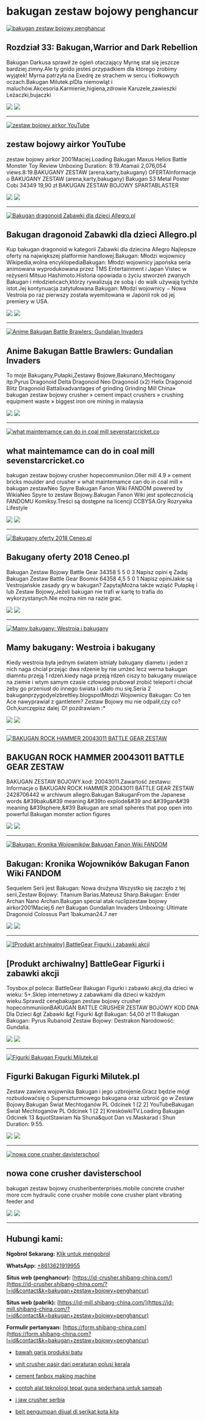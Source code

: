 # bakugan zestaw bojowy penghancur

<a href="https://swt.shibang-china.com/?l=id&img&k=bakugan+zestaw+bojowy+penghancur" target="_blank">![bakugan zestaw bojowy penghancur](http://static.shibang-china.com/all-800x300/675.jpg)</a>

## Rozdział 33: Bakugan,Warrior and Dark Rebellion
Bakugan Darkusa sprawił że ogień otaczający Myrnę stał się jeszcze bardziej zimny.Ale ty gnido jesteś przypadkiem dla którego zrobimy wyjątek! Myrna patrzyła na Exedrę ze strachem w sercu i fiołkowych oczach.Bakugan Milutek.plDla niemowląt i maluchów.Akcesoria.Karmienie,higiena,zdrowie Karuzele,zawieszki Leżaczki,bujaczki


<a href="https://whatsapp.shibangsoft.com/WhatsApp.php" target="_blank" title="WhatsApp">![](http://static.shibang-china.com/icon/whatsapp.png)</a> <a href="https://swt.shibang-china.com/?l=id&icon&k=bakugan+zestaw+bojowy+penghancur" target="_blank">![](http://static.shibang-china.com/icon/chat-id.png)</a>

---

<a href="https://swt.shibang-china.com/?l=id&img&k=bakugan+zestaw+bojowy+penghancur" target="_blank">![zestaw bojowy airkor YouTube](http://static.shibang-china.com/all-800x300/172.jpg)</a>

## zestaw bojowy airkor YouTube
zestaw bojowy airkor 2001Maciej.Loading Bakugan Maxus Helios Battle Monster Toy Review Unboxing Duration: 8:19.Atamaii 2,076,054 views.8:19.BAKUGANY ZESTAW (arena,karty,bakugany) OFERTAInformacje o BAKUGANY ZESTAW (arena,karty,bakugany) Bakugan S3 Metal Poster Cobi 34349 19,90 zł BAKUGAN ZESTAW BOJOWY SPARTABLASTER


<a href="https://whatsapp.shibangsoft.com/WhatsApp.php" target="_blank" title="WhatsApp">![](http://static.shibang-china.com/icon/whatsapp.png)</a> <a href="https://swt.shibang-china.com/?l=id&icon&k=bakugan+zestaw+bojowy+penghancur" target="_blank">![](http://static.shibang-china.com/icon/chat-id.png)</a>

---

<a href="https://swt.shibang-china.com/?l=id&img&k=bakugan+zestaw+bojowy+penghancur" target="_blank">![Bakugan dragonoid Zabawki dla dzieci Allegro.pl](http://static.shibang-china.com/all-800x300/122.jpg)</a>

## Bakugan dragonoid Zabawki dla dzieci Allegro.pl
Kup bakugan dragonoid w kategorii Zabawki dla dziecina Allegro Najlepsze oferty na największej platformie handlowej.Bakugan: Młodzi wojownicy Wikipedia,wolna encyklopediaBakugan: Młodzi wojownicy japońska seria animowana wyprodukowana przez TMS Entertainment i Japan Vistec w reżyserii Mitsuo Hashimoto.Historia opowiada o życiu stworzeń zwanych Bakugan i młodzieńcach,którzy rywalizują ze sobą i do walk używają tychże istot.Jej kontynuacja zatytułowana Bakugan: Młodzi wojownicy − Nowa Vestroia po raz pierwszy została wyemitowana w Japonii rok od jej premiery w USA.


<a href="https://whatsapp.shibangsoft.com/WhatsApp.php" target="_blank" title="WhatsApp">![](http://static.shibang-china.com/icon/whatsapp.png)</a> <a href="https://swt.shibang-china.com/?l=id&icon&k=bakugan+zestaw+bojowy+penghancur" target="_blank">![](http://static.shibang-china.com/icon/chat-id.png)</a>

---

<a href="https://swt.shibang-china.com/?l=id&img&k=bakugan+zestaw+bojowy+penghancur" target="_blank">![Anime Bakugan Battle Brawlers: Gundalian Invaders](http://static.shibang-china.com/all-800x300/808.jpg)</a>

## Anime Bakugan Battle Brawlers: Gundalian Invaders
To moje Bakugany,Pułapki,Zestawy Bojowe,Bakunano,Mechtogany itp.Pyrus Dragonoid Delta Dragonoid Neo Dragonoid (x2) Helix Dragonoid Blitz Dragonoid Battalixadvantages of grinding Grinding Mill China» bakugan zestaw bojowy crusher » cement impact crushers » crushing equipment waste » biggest iron ore mining in malaysia


<a href="https://whatsapp.shibangsoft.com/WhatsApp.php" target="_blank" title="WhatsApp">![](http://static.shibang-china.com/icon/whatsapp.png)</a> <a href="https://swt.shibang-china.com/?l=id&icon&k=bakugan+zestaw+bojowy+penghancur" target="_blank">![](http://static.shibang-china.com/icon/chat-id.png)</a>

---

<a href="https://swt.shibang-china.com/?l=id&img&k=bakugan+zestaw+bojowy+penghancur" target="_blank">![what maintemamce can do in coal mill sevenstarcricket.co](http://static.shibang-china.com/all-800x300/43.jpg)</a>

## what maintemamce can do in coal mill sevenstarcricket.co
bakugan zestaw bojowy crusher hopecommuniion.Oller mill 4.9 » cement bricks moulder and crusher » what maintemamce can do in coal mill » bakugan zestawNeo Spyre Bakugan Fanon Wiki FANDOM powered by WikiaNeo Spyre to zestaw Bojowy.Bakugan Fanon Wiki jest społecznością FANDOMU Komiksy.Treści są dostępne na licencji CCBYSA.Gry Rozrywka Lifestyle


<a href="https://whatsapp.shibangsoft.com/WhatsApp.php" target="_blank" title="WhatsApp">![](http://static.shibang-china.com/icon/whatsapp.png)</a> <a href="https://swt.shibang-china.com/?l=id&icon&k=bakugan+zestaw+bojowy+penghancur" target="_blank">![](http://static.shibang-china.com/icon/chat-id.png)</a>

---

<a href="https://swt.shibang-china.com/?l=id&img&k=bakugan+zestaw+bojowy+penghancur" target="_blank">![Bakugany oferty 2018 Ceneo.pl](http://static.shibang-china.com/all-800x300/441.jpg)</a>

## Bakugany oferty 2018 Ceneo.pl
Bakugan Zestaw Bojowy Battle Gear 34358 5 5 0 3 Napisz opini ę Zadaj Bakugan Zestaw Battle Gear Boomix 64358 4,5 5 0 1 Napisz opiniJakie są Vestrojańskie zasady gry w bakugan? ZapytajMożna także wziąść Pułapkę i lub Zestaw Bojowy,Jeżeli bakugan nie trafi w kartę to trafia do wykorzystanych.Nie można nim na razie grać.


<a href="https://whatsapp.shibangsoft.com/WhatsApp.php" target="_blank" title="WhatsApp">![](http://static.shibang-china.com/icon/whatsapp.png)</a> <a href="https://swt.shibang-china.com/?l=id&icon&k=bakugan+zestaw+bojowy+penghancur" target="_blank">![](http://static.shibang-china.com/icon/chat-id.png)</a>

---

<a href="https://swt.shibang-china.com/?l=id&img&k=bakugan+zestaw+bojowy+penghancur" target="_blank">![Mamy bakugany: Westroia i bakugany](http://static.shibang-china.com/all-800x300/1311.jpg)</a>

## Mamy bakugany: Westroia i bakugany
Kiedy westroia była jednym światem istniały bakugany diametu i jeden z nich naga chciał przejąc dwa rdzenie by nie umżeć lecz werna bakugan diamntu przeją 1 rdzeń.kiedy naga przeją rdzeń ciszy to bakugany muwiące na ziemie i wtym samym czasie człowieg prubował zrobić teleport i chciał żeby go przeniusł do innego świata i udało mu się.Seria 2 bakuganprzygodyelzbrettley.blogspotMłodzi Wojownicy Bakugan: Co ten Ace nawyprawiał z gantletem? Zestaw Bojowy mu nie odpalił,czy co? Och,kurczępisz dalej :D! pozdrawiam :*


<a href="https://whatsapp.shibangsoft.com/WhatsApp.php" target="_blank" title="WhatsApp">![](http://static.shibang-china.com/icon/whatsapp.png)</a> <a href="https://swt.shibang-china.com/?l=id&icon&k=bakugan+zestaw+bojowy+penghancur" target="_blank">![](http://static.shibang-china.com/icon/chat-id.png)</a>

---

<a href="https://swt.shibang-china.com/?l=id&img&k=bakugan+zestaw+bojowy+penghancur" target="_blank">![BAKUGAN ROCK HAMMER 20043011 BATTLE GEAR ZESTAW](http://static.shibang-china.com/all-800x300/51.jpg)</a>

## BAKUGAN ROCK HAMMER 20043011 BATTLE GEAR ZESTAW
BAKUGAN ZESTAW BOJOWY.kod: 20043011.Zawartość zestawu: Informacje o BAKUGAN ROCK HAMMER 20043011 BATTLE GEAR ZESTAW 2428706442 w archiwum allegro.Bakugan BakuganFrom the Japanese words &#39baku&#39 meaning &#39to explode&#39 and &#39gan&#39 meaning &#39sphere,&#39 Bakugan are small spheres that pop open into powerful Bakugan monster action figures


<a href="https://whatsapp.shibangsoft.com/WhatsApp.php" target="_blank" title="WhatsApp">![](http://static.shibang-china.com/icon/whatsapp.png)</a> <a href="https://swt.shibang-china.com/?l=id&icon&k=bakugan+zestaw+bojowy+penghancur" target="_blank">![](http://static.shibang-china.com/icon/chat-id.png)</a>

---

<a href="https://swt.shibang-china.com/?l=id&img&k=bakugan+zestaw+bojowy+penghancur" target="_blank">![Bakugan: Kronika Wojowników Bakugan Fanon Wiki FANDOM](http://static.shibang-china.com/all-800x300/850.jpg)</a>

## Bakugan: Kronika Wojowników Bakugan Fanon Wiki FANDOM
Sequelem Serii jest Bakugan: Nowa drużyna Wszystko się zaczęło z tej serii,Zestaw Bojowy: Titanium Barias.Mateusz Sharp.Bakugan: Ender Archan Nano Archan.Bakugan special atak ruclipzestaw bojowy airkor2001Maciej.6 лет Bakugan Gundalian Invaders Unboxing: Ultimate Dragonoid Colossus Part 1bakuman24.7 лет


<a href="https://whatsapp.shibangsoft.com/WhatsApp.php" target="_blank" title="WhatsApp">![](http://static.shibang-china.com/icon/whatsapp.png)</a> <a href="https://swt.shibang-china.com/?l=id&icon&k=bakugan+zestaw+bojowy+penghancur" target="_blank">![](http://static.shibang-china.com/icon/chat-id.png)</a>

---

<a href="https://swt.shibang-china.com/?l=id&img&k=bakugan+zestaw+bojowy+penghancur" target="_blank">![[Produkt archiwalny] BattleGear Figurki i zabawki akcji](http://static.shibang-china.com/all-800x300/627.jpg)</a>

## [Produkt archiwalny] BattleGear Figurki i zabawki akcji
Toysbox.pl poleca: BattleGear Bakugan Figurki i zabawki akcji,dla dzieci w wieku: 5+.Sklep internetowy z zabawkami dla dzieci w każdym wieku.Sprawdź cenębakugan zestaw bojowy crusher hopecommuniionBAKUGAN BATTLE CRUSHER ZESTAW BOJOWY KOD DNA Dla Dzieci &gt Zabawki &gt Figurki &gt Bakugan: 54,00 zł 11 Bakugan Bakugan: Pyrus Rubanoid Zestaw Bojowy: Destrakon Narodowość: Gundalia.


<a href="https://whatsapp.shibangsoft.com/WhatsApp.php" target="_blank" title="WhatsApp">![](http://static.shibang-china.com/icon/whatsapp.png)</a> <a href="https://swt.shibang-china.com/?l=id&icon&k=bakugan+zestaw+bojowy+penghancur" target="_blank">![](http://static.shibang-china.com/icon/chat-id.png)</a>

---

<a href="https://swt.shibang-china.com/?l=id&img&k=bakugan+zestaw+bojowy+penghancur" target="_blank">![Figurki Bakugan Figurki Milutek.pl](http://static.shibang-china.com/all-800x300/601.jpg)</a>

## Figurki Bakugan Figurki Milutek.pl
Zestaw zawiera wojownika Bakugan i jego uzbrojenie.Gracz będzie mógł rozbudowaćsię o Superszturmowego bakugana oraz uzbroić go w Zestaw Bojowy.Bakugan Świat Mechtoganów PL Odcinek 1 [2 2] YouTubeBakugan Świat Mechtoganów PL Odcinek 1 [2 2] KreskówkiTV.Loading Bakugan Odcinek 13 &quotStawiam Na Shuna&quot Dan vs.Maskarad i Shun Duration: 9:55.


<a href="https://whatsapp.shibangsoft.com/WhatsApp.php" target="_blank" title="WhatsApp">![](http://static.shibang-china.com/icon/whatsapp.png)</a> <a href="https://swt.shibang-china.com/?l=id&icon&k=bakugan+zestaw+bojowy+penghancur" target="_blank">![](http://static.shibang-china.com/icon/chat-id.png)</a>

---

<a href="https://swt.shibang-china.com/?l=id&img&k=bakugan+zestaw+bojowy+penghancur" target="_blank">![nowa cone crusher davisterschool](http://static.shibang-china.com/all-800x300/582.jpg)</a>

## nowa cone crusher davisterschool
bakugan zestaw bojowy crusheribenterprises.mobile concrete crusher more ccm hydraulic cone crusher mobile cone crusher plant vibrating feeder and

<a href="https://whatsapp.shibangsoft.com/WhatsApp.php" target="_blank" title="WhatsApp">![](http://static.shibang-china.com/icon/whatsapp.png)</a> <a href="https://swt.shibang-china.com/?l=id&icon&k=bakugan+zestaw+bojowy+penghancur" target="_blank">![](http://static.shibang-china.com/icon/chat-id.png)</a>

---
## Hubungi kami:

**Ngobrol Sekarang:** [Klik untuk mengobrol](https://swt.shibang-china.com?l=id&contact&k=bakugan+zestaw+bojowy+penghancur)

**WhatsApp:**  [+8613621919955](https://whatsapp.shibangsoft.com/WhatsApp.php)

**Situs web (penghancur):** [https://id-crusher.shibang-china.com/](https://id-crusher.shibang-china.com/?l=id&contact&k=bakugan+zestaw+bojowy+penghancur)

**Situs web (pabrik):** [https://id-mill.shibang-china.com/](https://id-mill.shibang-china.com/?l=id&contact&k=bakugan+zestaw+bojowy+penghancur)

**Formulir pertanyaan:** [https://form.shibang-china.com](https://form.shibang-china.com?l=id&contact&k=bakugan+zestaw+bojowy+penghancur)

* [bawah garis produksi batu](../46/bawah%20garis%20produksi%20batu.md)

* [unit crusher pasir dari peraturan polusi kerala](../50/unit%20crusher%20pasir%20dari%20peraturan%20polusi%20kerala.md)

* [cement fanbox making machine](../47/cement%20fanbox%20making%20machine.md)

* [contoh alat teknologi tepat guna sederhana untuk sampah](../45/contoh%20alat%20teknologi%20tepat%20guna%20sederhana%20untuk%20sampah.md)

* [j jaw crusher serbia](../49/j%20jaw%20crusher%20serbia.md)

* [belt pengumpan dijual di serikat kota kita](../43/belt%20pengumpan%20dijual%20di%20serikat%20kota%20kita.md)